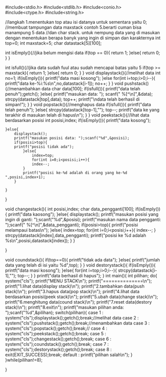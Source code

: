 #include<stdio.h>
#include<stdlib.h>
#include<conio.h>
#include<ctype.h>
#include<string.h>

//langkah 1.menentukan top atau isi datanya untuk sementara yaitu 0;
//membuat tampungan data maxstack contoh 5.berarti cuman bisa manampung 5 data
//dan char stack. untuk nempung data yang di masukan dengan menentukan berapa banyk yang ingin di simpan dan karakternya
int top=0;
int maxstack=5;
char datastack[5][100];

int isEmply(){//jika belum mengisi data
if(top == 0){
    return 1;
}else{
return 0;
}
}

 int isfull(){//jika data sudah fuul atau sudah mencapai batas yaitu 5
 if(top >= maxstack){
    return 1;
 }else{
 return 0;
 }
 }
void displaystack(){//melihat data
int no=1;
if(isEmply()){
    printf("data masi kosong");
}else
    for(int i=top;i>0;i--){
        printf("data ke-%i:%s\n",no,datastack[i-1]);
        no++;
    }
}
void pushstack(){//menambahkan data
    char data[100];
    if(isfull()){
        printf("data telah penuh");getch();
    }else{
    printf("masukan data: ");
    scanf(" %[^\n]",&data);
    strcpy(datastack[top],data);
    top++;
    printf("\ndata telah berhasil di simpan!");
}
}
void popstack(){//menghapus data
if(isfull()){
        printf("data telah penuh");
    }else{
    strcpy(datastack[top-1],"");
    top--;
    printf("data ke yang terakhir di masukan telah di hapus\n");
}
}
void peekstack(){//lihat data berdasarkan posisi
 int posisi,index;
    if(isEmply()){
        printf("data kosong");

    }else{
        displaystack();
        printf("masukan posisi data: ");scanf("%d",&posisi);
        if(posisi>top){
        printf("posisi tidak ada");
            }else{
                index=top;
                for(int i=0;i<posisi;i++){
                index--;
            }
            printf("posisi ke-%d adalah di orang yang ke-%d ",posisi,index+1);
        }

    }

}

void changestack(){
int posisi,index;
char data_pengganti[100];
    if(isEmply()){
    printf("data kaosong");
    }else{
        displaystack();
        printf("masukan posisi yang ingin di ganti: ");scanf("%d",&posisi);
        printf("masukan nama data pengganti: ");scanf(" %[^\n]",&data_pengganti);
        if(posisi>top){
                printf("posisi melampaui batas\n");
        }else{
            index=top;
        for(int i=0;i<posisi;i++){
            index--;
        }
        strcpy(datastack[index],data_pengganti);
        printf("posisi ke %d adalah %s\n",posisi,datastack[index]);
        }
    }

}

void coundstack(){
  if(top==0){
    printf("tidak ada data");
  }else{
printf("jumlah data yang telah di isi yaitu %d",top);
}
}
void destorystack(){
if(isEmply()){
    printf("data masi kosong");
}else{
    for(int i=top;i>0;i--){
 strcpy(datastack[i-1],"");
 top--;
}
}
printf("data berhasil di hapus");
}
int main(){
int pilihan;
do{
        system("cls");
    printf("MENU STACK\n");
    printf("==============\n");
    printf("1.lihat data(display stack)\n");
    printf("2.tambahkan data(push stack)\n");
    printf("3.hapus data(pop stack)\n");
    printf("4.lihat data berdasarkan posisi(peek stack)\n");
    printf("5.ubah data(change stack)\n");
    printf("6.menghitung data(cound stack)\n");
    printf("7.reset data(destory stack)\n");
    printf("8.exit\n");
    printf("masukan pilihan anda: ");scanf("%d",&pilihan);
    switch(pilihan){
    case 1 : system("cls");displaystack();getch();break;//melihat data
    case 2 : system("cls");pushstack();getch();break;//menambahkan data
    case 3 : system("cls");popstack();getch();break;//
    case 4 : system("cls");peekstack();getch();break;
    case 5 : system("cls");changestack();getch();break;
    case 6 : system("cls");coundstack();getch();break;
    case 7 : system("cls");destorystack();getch();break;
    case 8 : exit(EXIT_SUCCESS);break;
    default : printf("pilihan salah\n");
    }
}while(pilihan!=8);

}
